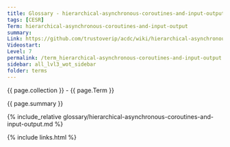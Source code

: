 ```yaml
---
title: Glossary - hierarchical-asynchronous-coroutines-and-input-output
tags: [CESR]
Term: hierarchical-asynchronous-coroutines-and-input-output
summary: 
Link: https://github.com/trustoverip/acdc/wiki/hierarchical-asynchronous-coroutines-and-input-output.md
Videostart: 
Level: 7
permalink: /term_hierarchical-asynchronous-coroutines-and-input-output.html
sidebar: all_lvl3_wot_sidebar
folder: terms
---
```


{{ page.collection }} - {{ page.Term }}

   {{ page.summary }}

{% include_relative glossary/hierarchical-asynchronous-coroutines-and-input-output.md %}

 {% include links.html %} 
